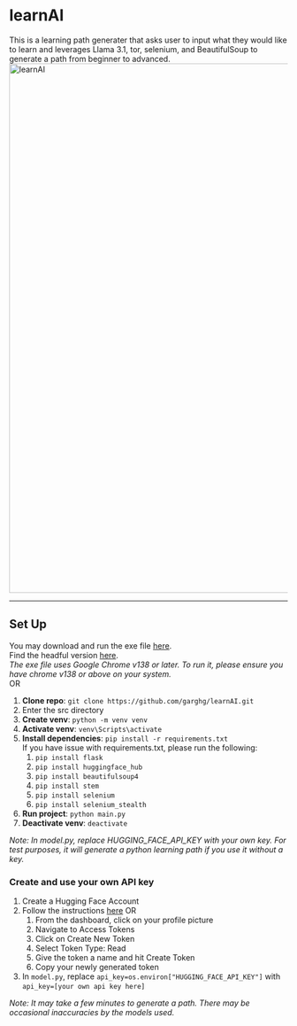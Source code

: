 # learnAI
This is a learning path generater that asks user to input what they would like to learn and leverages Llama 3.1, tor, selenium, and BeautifulSoup to generate a path from beginner to advanced.
<img width="1919" height="956" alt="learnAI" src="https://github.com/user-attachments/assets/caa0a2d3-55e4-4233-8aeb-5d514edb4d79" />

---
## Set Up
You may download and run the exe file [here](https://drive.google.com/uc?export=download&id=1xh3vvLsT94QRyeRpGx9KRMNZAMU0CUoj).  
Find the headful version [here](https://drive.usercontent.google.com/download?id=1-Z5pMuAWF1wpyhEfk_S9QK5-RogxcPTX&export=download&authuser=0).  
_The exe file uses Google Chrome v138 or later. To run it, please ensure you have chrome v138 or above on your system._  
OR  
1.  **Clone repo**: `git clone https://github.com/garghg/learnAI.git`
2.  Enter the src directory 
3. **Create venv**: `python -m venv venv`
4. **Activate venv**: `venv\Scripts\activate`
5. **Install dependencies**: `pip install -r requirements.txt`  
    If you have issue with requirements.txt, please run the following:
   1. `pip install flask`
   2. `pip install huggingface_hub`
   3. `pip install beautifulsoup4`
   4. `pip install stem`
   5. `pip install selenium`
   6. `pip install selenium_stealth`
6. **Run project**: `python main.py`
7. **Deactivate venv**: `deactivate`



_Note: In model.py, replace HUGGING_FACE_API_KEY with your own key. For test purposes, it will generate a python learning path if you use it without a key._  

### Create and use your own API key
1. Create a Hugging Face Account
2. Follow the instructions [here](https://youtu.be/HXBQzucTITQ?t=44)
   OR
   1. From the dashboard, click on your profile picture
   2. Navigate to Access Tokens
   3. Click on Create New Token
   4. Select Token Type: Read
   5. Give the token a name and hit Create Token
   6. Copy your newly generated token
4. In `model.py`, replace `api_key=os.environ["HUGGING_FACE_API_KEY"]` with `api_key=[your own api key here]` 

_Note: It may take a few minutes to generate a path. There may be occasional inaccuracies by the models used._
